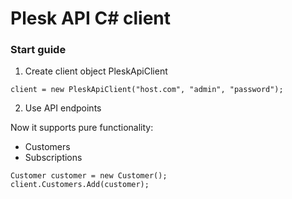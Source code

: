 # Plesk API C# client

### Start guide
1. Create client object
PleskApiClient 
```
client = new PleskApiClient("host.com", "admin", "password");
```

2. Use API endpoints

Now it supports pure functionality:
 - Customers
 - Subscriptions
```
Customer customer = new Customer();
client.Customers.Add(customer);
```
